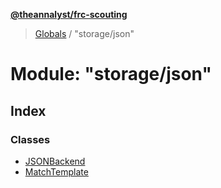 **[@theannalyst/frc-scouting](../README.md)**

> [Globals](../globals.md) / "storage/json"

# Module: "storage/json"

## Index

### Classes

* [JSONBackend](../classes/_storage_json_.jsonbackend.md)
* [MatchTemplate](../classes/_storage_json_.matchtemplate.md)
